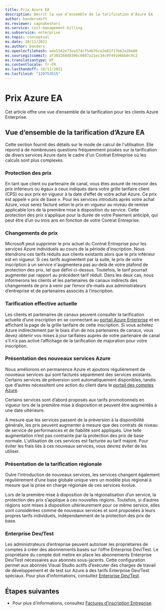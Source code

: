 ```yaml
---
title: Prix Azure EA
description: Décrit la vue d’ensemble de la tarification d’Azure EA
author: bandersmsft
ms.reviewer: sapnakeshari
ms.service: cost-management-billing
ms.subservice: enterprise
ms.topic: conceptual
ms.date: 10/11/2021
ms.author: banders
ms.openlocfilehash: a4e5342e73ea374cf54b7bce2e81f17bb2a2bb80
ms.sourcegitcommit: af303268d0396c0887a21ec34c9f49106bb0c9c2
ms.translationtype: HT
ms.contentlocale: fr-FR
ms.lasthandoff: 10/11/2021
ms.locfileid: "129753515"
---
```

# <a name="azure-ea-pricing"></a>Prix Azure EA

Cet article offre une vue d’ensemble de la tarification pour les clients Azure Enterprise.

## <a name="azure-ea-pricing-overview"></a>Vue d’ensemble de la tarification d’Azure EA

Cette section fournit des détails sur le mode de calcul de l'utilisation. Elle répond à de nombreuses questions fréquemment posées sur la tarification de divers services Azure dans le cadre d'un Contrat Entreprise où les calculs sont plus complexes.

### <a name="price-protection"></a>Protection des prix

En tant que client ou partenaire de canal, vous êtes assuré de recevoir des prix inférieurs ou égaux à ceux indiqués dans votre grille tarifaire client (CPS) ou aux prix en vigueur à la date d’effet de votre achat Azure. Ce prix est appelé « prix de base ». Pour les services introduits après votre achat Azure, vous serez facturé selon le prix en vigueur au niveau de remise applicable lors de la première mise à disposition du service. Cette protection des prix s’applique pour la durée de votre Paiement anticipé, qui peut être d’un ou trois ans en fonction de votre Contrat Entreprise.

### <a name="price-changes"></a>Changements de prix

Microsoft peut supprimer le prix actuel du Contrat Entreprise pour les services Azure individuels au cours de la période d’inscription. Nous étendrons ces tarifs réduits aux clients existants alors que le prix inférieur est en vigueur. Si ces tarifs augmentent par la suite, le prix de votre inscription à un service n'augmentera pas au-delà de votre plafond de protection des prix, tel que défini ci-dessus. Toutefois, le tarif pourrait augmenter par rapport au précédent tarif réduit. Dans les deux cas, nous informerons les clients et les partenaires de canaux indirects des changements de prix à venir par l’envoi d’e-mails aux administrateurs d’entreprise et de partenaires associés à l’inscription.

### <a name="current-effective-pricing"></a>Tarification effective actuelle

Les clients et partenaires de canaux peuvent consulter la tarification actuelle d’une inscription en se connectant au [portail Azure Enterprise](https://ea.azure.com/) et en affichant la page de la grille tarifaire de cette inscription. Si vous achetez Azure indirectement par le biais d’un de nos partenaires de canaux, vous devez obtenir vos mises à jour tarifaires auprès de votre partenaire de canal s’il n’a pas activé l’affichage de la tarification de majoration pour votre inscription.

### <a name="introduction-of-new-azure-services"></a>Présentation des nouveaux services Azure

Nous améliorons en permanence Azure et ajoutons régulièrement de nouveaux services qui sont facturés séparément des services existants. Certains services de préversion sont automatiquement disponibles, tandis que d’autres nécessitent une action du client dans le [portail des comptes Azure](https://account.windowsazure.com/PreviewFeatures).

Certains services sont d’abord proposés aux tarifs promotionnels en vigueur lors de la première mise à disposition et peuvent être augmentés à une date ultérieure.

À mesure que les services passent de la préversion à la disponibilité générale, les prix peuvent augmenter à mesure que des contrats de niveau de service de performances et de fiabilité sont appliqués. Une telle augmentation n’est pas contrainte par la protection des prix de base normale. L'utilisation de ces services est facturée au tarif majoré. Pour éviter les frais liés à ces nouveaux services, vous devrez éviter de les utiliser.

### <a name="introduction-of-regional-pricing"></a>Présentation de la tarification régionale

Outre l’introduction de nouveaux services, les services changent également régulièrement d’une base globale unique vers un modèle plus régional à mesure que la prise en charge régionale de ces services évolue.

Lors de la première mise à disposition de la régionalisation d’un service, la protection des prix s’applique à ces nouvelles régions. Toutefois, si d’autres régions sont mises à disposition ultérieurement pour ce même service, elles sont considérées comme de nouveaux services et sont proposées à leurs propres tarifs individuels, indépendamment de la protection des prix de base.

### <a name="enterprise-devtest"></a>Enterprise Dev/Test

Les administrateurs d’entreprise peuvent autoriser les propriétaires de comptes à créer des abonnements basés sur l’offre Enterprise Dev/Test. Le propriétaire du compte doit mettre en place les abonnements Enterprise Dev/Test nécessaires aux abonnés sous-jacents. Cette configuration permet aux abonnés Visual Studio actifs d’exécuter des charges de travail de développement et de test sur Azure à des tarifs Enterprise Dev/Test spéciaux. Pour plus d’informations, consultez [Enterprise Dev/Test](https://azure.microsoft.com/offers/ms-azr-0148p/).

## <a name="next-steps"></a>Étapes suivantes

- Pour plus d’informations, consultez [Factures d’inscription Entreprise](ea-portal-enrollment-invoices.md).
